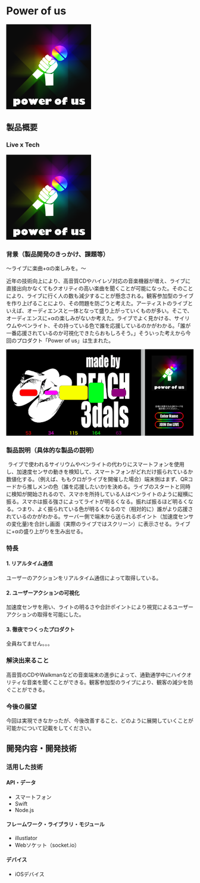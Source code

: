 # Power of us

![Power of us](Icon-App-76x76@3x.png)



## 製品概要
### Live x Tech
[![Demo](Icon-App-76x76@3x.png)](https://www.youtube.com/channel/UC4PtjOfZTbVp9DwtJv82Lzg)

### 背景（製品開発のきっかけ、課題等）
〜ライブに楽曲+αの楽しみを。〜

  近年の技術向上により、高音質CDやハイレゾ対応の音楽機器が増え、ライブに直接出向かなくてもクオリティの高い楽曲を聞くことが可能になった。そのことにより、ライブに行く人の数も減少することが懸念される。観客参加型のライブを作り上げることにより、その問題を防ごうと考えた。アーティストのライブといえば、オーディエンスと一体となって盛り上がっていくものが多い。そこで、オーディエンスに+αの楽しみがないか考えた。ライブでよく見かける、サイリウムやペンライト、その持っている色で誰を応援しているのかがわかる。「誰が一番応援されているのか可視化できたらおもしろそう。」そういった考えから今回のプロダクト「Power of us」は生まれた。


![アプリ画面](a.png)
### 製品説明（具体的な製品の説明）
  ライブで使われるサイリウムやペンライトの代わりにスマートフォンを使用し、加速度センサの動きを検知して、スマートフォンがどれだけ振られているか数値化する。（例えば、ももクロがライブを開催した場合）端末側はまず、QRコードから推しメンの色（誰を応援したいか)を決める。ライブのスタートと同時に検知が開始されるので、スマホを所持している人はペンライトのように縦横に振る。スマホは振る強さによってライトが明るくなる。振れば振るほど明るくなる。つまり、よく振られている色が明るくなるので（相対的に）誰がより応援されているのかがわかる。サーバー側で端末から送られるポイント（加速度センサの変化量)を合計し画面（実際のライブではスクリーン）に表示させる。ライブに+αの盛り上がりを生み出せる。

### 特長

#### 1. リアルタイム通信
ユーザーのアクションをリアルタイム通信によって取得している。
#### 2. ユーザーアクションの可視化
加速度センサを用い、ライトの明るさや合計ポイントにより視覚によるユーザーアクションの取得を可能にした。
#### 3. 徹夜でつくったプロダクト
全員ねてません。。。

### 解決出来ること
高音質のCDやWalkmanなどの音楽端末の進歩によって、通勤通学中にハイクオリティな音楽を聞くことができる。観客参加型のライブにより、観客の減少を防ぐことができる。

### 今後の展望
今回は実現できなかったが、今後改善すること、どのように展開していくことが可能かについて記載をしてください。


## 開発内容・開発技術
### 活用した技術
#### API・データ
* スマートフォン
* Swift 
* Node.js 

#### フレームワーク・ライブラリ・モジュール
* illustlator 
* Webソケット（socket.io）

#### デバイス
* iOSデバイス


